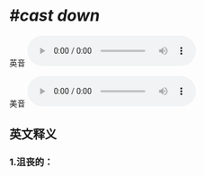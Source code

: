 # ***\#cast down*** 
英音
<audio src="./media/cast down1.aac" controls="controls"></audio>

美音
<audio src="./media/cast down2.aac" controls="controls"></audio>



  

英文释义
---
### 1.**沮丧的：**  


